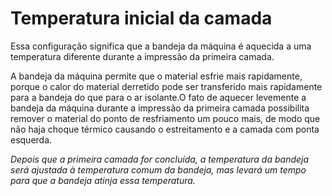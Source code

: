 Temperatura inicial da camada
====
Essa configuração significa que a bandeja da máquina é aquecida a uma temperatura diferente durante a impressão da primeira camada.

A bandeja da máquina permite que o material esfrie mais rapidamente, porque o calor do material derretido pode ser transferido mais rapidamente para a bandeja do que para o ar isolante.O fato de aquecer levemente a bandeja da máquina durante a impressão da primeira camada possibilita remover o material do ponto de resfriamento um pouco mais, de modo que não haja choque térmico causando o estreitamento e a camada com ponta esquerda.

*Depois que a primeira camada for concluída, a temperatura da bandeja será ajustada à temperatura comum da bandeja, mas levará um tempo para que a bandeja atinja essa temperatura.*